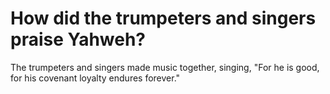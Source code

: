 # How did the trumpeters and singers praise Yahweh?

The trumpeters and singers made music together, singing, "For he is good, for his covenant loyalty endures forever." 
